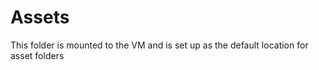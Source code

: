 Assets
=====

This folder is mounted to the VM and is set up as the default location for asset folders
